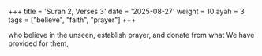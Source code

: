 +++
title = 'Surah 2, Verses 3'
date = '2025-08-27'
weight = 10
ayah = 3
tags = ["believe", "faith", "prayer"]
+++

who believe in the unseen, establish prayer, and donate from what We have provided for them,